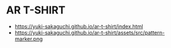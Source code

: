 # AR T-SHIRT
* https://yuki-sakaguchi.github.io/ar-t-shirt/index.html
* https://yuki-sakaguchi.github.io/ar-t-shirt/assets/src/pattern-marker.png
